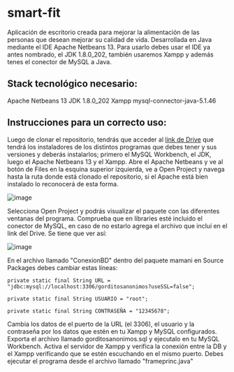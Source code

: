 # smart-fit
Aplicación de escritorio creada para mejorar la alimentación de las personas que desean mejorar su calidad de vida. Desarrollada en Java mediante el IDE Apache Netbeans 13. Para usarlo debes usar el IDE ya antes nombrado, el JDK 1.8.0_202, también usaremos Xampp y además tenes el conector de MySQL a Java. 

## Stack tecnológico necesario: 
Apache Netbeans 13
JDK 1.8.0_202
Xampp
mysql-connector-java-5.1.46


## Instrucciones para un correcto uso: 
Luego de clonar el repositorio, tendrás que acceder al [link de Drive](https://drive.google.com/drive/folders/1X37tS_nGi6QEuhfl2K5fPCBdzHlW7ODl?usp=drive_link) que tendrá los instaladores de los distintos programas que debes tener y sus versiones y deberás instalarlos; primero el MySQL Workbench, el JDK, luego el Apache Netbeans 13 y el Xampp. 
Abre el Apache Netbeans y ve al botón de Files en la esquina superior izquierda, ve a Open Project y navega hasta la ruta donde está clonado el repositorio, si el Apache está bien instalado lo reconocerá de esta forma. 

![image](https://github.com/user-attachments/assets/b9326742-277f-42e4-94cf-df4a7475f291)


Selecciona Open Project y podrás visualizar el paquete con las diferentes ventanas del programa.
Comprueba que en libraries esté incluido el conector de MySQL, en caso de no estarlo agrega el archivo que incluí en el link del Drive.
Se tiene que ver así: 

![image](https://github.com/user-attachments/assets/223b5323-c97c-4ccc-95db-a81df0c9b5b0)


En el archivo llamado "ConexionBD" dentro del paquete mamani en Source Packages debes cambiar estas líneas:

    private static final String URL = "jdbc:mysql://localhost:3306/gorditosanonimos?useSSL=false";
    
    private static final String USUARIO = "root";
    
    private static final String CONTRASEÑA = "12345678";
  
    
Cambia los datos de  el puerto de la URL (el 3306), el usuario y la contraseña por los datos que estén en tu Xampp y MySQL configurados.
Exporta el archivo llamado gorditosanonimos.sql y ejecutalo en tu MySQL Workbench.
Activa el servidor de Xampp y verifica la conexión entre la DB y el Xampp verificando que se estén escuchando en el mismo puerto.
Debes ejecutar el programa desde el archivo llamado "frameprinc.java"





